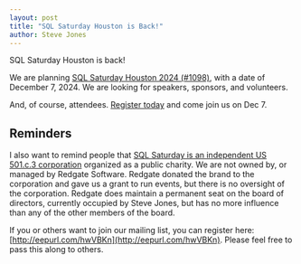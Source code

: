 ```yaml
---
layout: post
title: "SQL Saturday Houston is Back!"
author: Steve Jones
---
```

SQL Saturday Houston is back! 

We are planning [SQL Saturday Houston 2024 (#1098)](https://sqlsaturday.com/houston), with a date of December 7, 2024. We are looking for speakers, sponsors, and volunteers. 

And, of course, attendees. [Register today](https://www.eventbrite.com/e/sql-saturday-houston-tickets-974427949227?aff=oddtdtcreator) and come join us on Dec 7.

## Reminders

I also want to remind people that [SQL Saturday is an independent US 501.c.3 corporation](https://blog.sqlsaturday.com/2021-11-18-nonprofit/) organized as a public charity. We are not owned by, or managed by Redgate Software. Redgate donated the brand to the corporation and gave us a grant to run events, but there is no oversight of the corporation. Redgate does maintain a permanent seat on the board of directors, currently occupied by Steve Jones, but has no more influence than any of the other members of the board.

If you or others want to join our mailing list, you can register here: [http://eepurl.com/hwVBKn](http://eepurl.com/hwVBKn). Please feel free to pass this along to others.